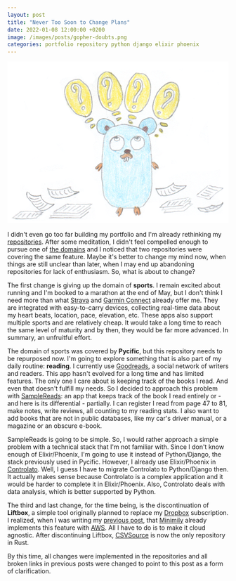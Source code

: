 ```yaml
---
layout: post
title: "Never Too Soon to Change Plans"
date: 2022-01-08 12:00:00 +0200
image: /images/posts/gopher-doubts.png
categories: portfolio repository python django elixir phoenix
---
```


![Gopher With Many Doubts](/images/posts/gopher-doubts.png)

I didn't even go too far building my portfolio and I'm already rethinking my [repositories](/2021/12/repositories-portfolio.html). After some meditation, I didn't feel compelled enough to pursue one of [the domains](/2021/12/knowledge-portfolio.html) and I noticed that two repositories were covering the same feature. Maybe it's better to change my mind now, when things are still unclear than later, when I may end up abandoning repositories for lack of enthusiasm. So, what is about to change?

<!-- more -->

The first change is giving up the domain of **sports**. I remain excited about running and I'm booked to a marathon at the end of May, but I don't think I need more than what [Strava](https://www.strava.com) and [Garmin Connect](https://www.garmin.com) already offer me. They are integrated with easy-to-carry devices, collecting real-time data about my heart beats, location, pace, elevation, etc. These apps also support multiple sports and are relatively cheap. It would take a long time to reach the same level of maturity and by then, they would be far more advanced. In summary, an unfruitful effort.

The domain of sports was covered by **Pycific**, but this repository needs to be repurposed now. I'm going to explore something that is also part of my daily routine: **reading**. I currently use [Goodreads](https://www.goodreads.com), a social network of writers and readers. This app hasn't evolved for a long time and has limited features. The only one I care about is keeping track of the books I read. And even that doesn't fulfill my needs. So I decided to approach this problem with [SampleReads](https://github.com/htmfilho/samplereads): an app that keeps track of the book I read entirely or - and here is its differential - partially. I can register I read from page 47 to 81, make notes, write reviews, all counting to my reading stats. I also want to add books that are not in public databases, like my car's driver manual, or a magazine or an obscure e-book.

SampleReads is going to be simple. So, I would rather approach a simple problem with a technical stack that I'm not familiar with. Since I don't know enough of Elixir/Phoenix, I'm going to use it instead of Python/Django, the stack previously used in Pycific. However, I already use Elixir/Phoenix in [Controlato](https://github.com/htmfilho/controlato). Well, I guess I have to migrate Controlato to Python/Django then. It actually makes sense because Controlato is a complex application and it would be harder to complete it in Elixir/Phoenix. Also, Controlato deals with data analysis, which is better supported by Python.

The third and last change, for the time being, is the discontinuation of **Liftbox**, a simple tool originally planned to replace my [Dropbox](https://www.dropbox.com) subscription. I realized, when I was writing my [previous post](/2022/01/bootstraping.html), that [Minimily](https://github.com/htmfilho/minimily) already implements this feature with [AWS](aws.amazon.com). All I have to do is to make it cloud agnostic. After discontinuing Liftbox, [CSVSource](https://github.com/htmfilho/csvsource) is now the only repository in Rust.

By this time, all changes were implemented in the repositories and all broken links in previous posts were changed to point to this post as a form of clarification.
